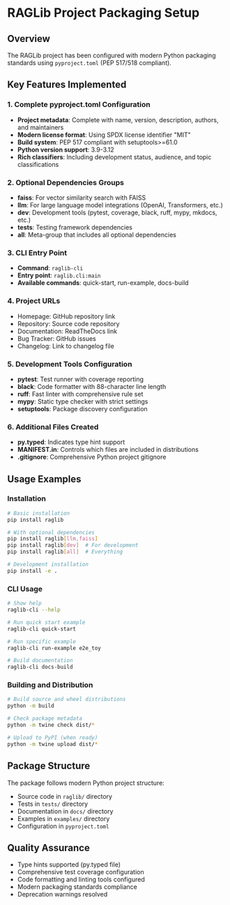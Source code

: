# RAGLib Project Packaging Setup

## Overview
The RAGLib project has been configured with modern Python packaging standards using `pyproject.toml` (PEP 517/518 compliant).

## Key Features Implemented

### 1. Complete pyproject.toml Configuration
- **Project metadata**: Complete with name, version, description, authors, and maintainers
- **Modern license format**: Using SPDX license identifier "MIT" 
- **Build system**: PEP 517 compliant with setuptools>=61.0
- **Python version support**: 3.9-3.12
- **Rich classifiers**: Including development status, audience, and topic classifications

### 2. Optional Dependencies Groups
- **faiss**: For vector similarity search with FAISS
- **llm**: For large language model integrations (OpenAI, Transformers, etc.)
- **dev**: Development tools (pytest, coverage, black, ruff, mypy, mkdocs, etc.)
- **tests**: Testing framework dependencies
- **all**: Meta-group that includes all optional dependencies

### 3. CLI Entry Point
- **Command**: `raglib-cli`
- **Entry point**: `raglib.cli:main`
- **Available commands**: quick-start, run-example, docs-build

### 4. Project URLs
- Homepage: GitHub repository link
- Repository: Source code repository
- Documentation: ReadTheDocs link
- Bug Tracker: GitHub issues
- Changelog: Link to changelog file

### 5. Development Tools Configuration
- **pytest**: Test runner with coverage reporting
- **black**: Code formatter with 88-character line length
- **ruff**: Fast linter with comprehensive rule set
- **mypy**: Static type checker with strict settings
- **setuptools**: Package discovery configuration

### 6. Additional Files Created
- **py.typed**: Indicates type hint support
- **MANIFEST.in**: Controls which files are included in distributions
- **.gitignore**: Comprehensive Python project gitignore

## Usage Examples

### Installation
```bash
# Basic installation
pip install raglib

# With optional dependencies
pip install raglib[llm,faiss]
pip install raglib[dev]  # For development
pip install raglib[all]  # Everything

# Development installation
pip install -e .
```

### CLI Usage
```bash
# Show help
raglib-cli --help

# Run quick start example
raglib-cli quick-start

# Run specific example
raglib-cli run-example e2e_toy

# Build documentation
raglib-cli docs-build
```

### Building and Distribution
```bash
# Build source and wheel distributions
python -m build

# Check package metadata
python -m twine check dist/*

# Upload to PyPI (when ready)
python -m twine upload dist/*
```

## Package Structure
The package follows modern Python project structure:
- Source code in `raglib/` directory
- Tests in `tests/` directory
- Documentation in `docs/` directory
- Examples in `examples/` directory
- Configuration in `pyproject.toml`

## Quality Assurance
- Type hints supported (py.typed file)
- Comprehensive test coverage configuration
- Code formatting and linting tools configured
- Modern packaging standards compliance
- Deprecation warnings resolved
